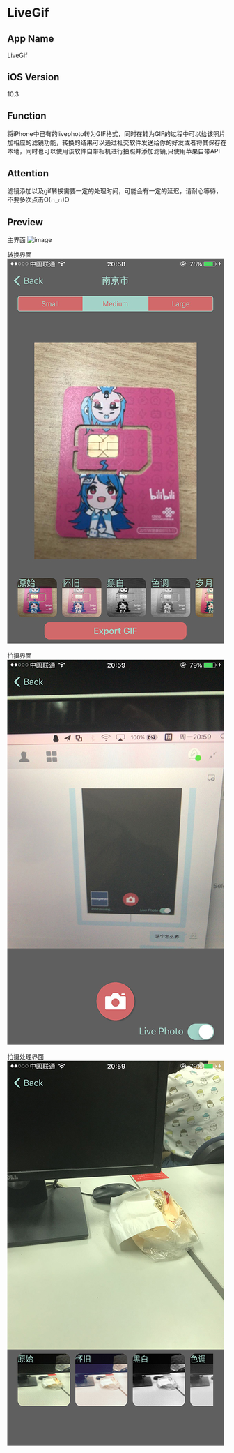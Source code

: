 # LiveGif
App Name
---
LiveGif

iOS Version
---
10.3

Function
---
将iPhone中已有的livephoto转为GIF格式，同时在转为GIF的过程中可以给该照片加相应的滤镜功能，转换的结果可以通过社交软件发送给你的好友或者将其保存在本地，同时也可以使用该软件自带相机进行拍照并添加滤镜,只使用苹果自带API

Attention
---
滤镜添加以及gif转换需要一定的处理时间，可能会有一定的延迟，请耐心等待，不要多次点击O(∩_∩)O

Preview
---
主界面
![image](https://github.com/exevvv/LiveGif/blob/master/主.jpg)

转换界面
![image](https://github.com/exevvv/LiveGif/blob/master/转换.jpg)

拍摄界面
![image](https://github.com/exevvv/LiveGif/blob/master/拍摄.jpg)

拍摄处理界面
![image](https://github.com/exevvv/LiveGif/blob/master/处理.jpg)
